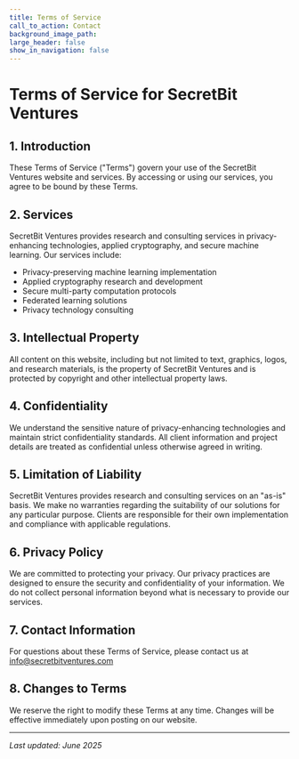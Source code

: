 ```yaml
---
title: Terms of Service
call_to_action: Contact
background_image_path:
large_header: false
show_in_navigation: false
---
```


# Terms of Service for SecretBit Ventures

## 1. Introduction

These Terms of Service ("Terms") govern your use of the SecretBit Ventures website and services. By accessing or using our services, you agree to be bound by these Terms.

## 2. Services

SecretBit Ventures provides research and consulting services in privacy-enhancing technologies, applied cryptography, and secure machine learning. Our services include:

- Privacy-preserving machine learning implementation
- Applied cryptography research and development
- Secure multi-party computation protocols
- Federated learning solutions
- Privacy technology consulting

## 3. Intellectual Property

All content on this website, including but not limited to text, graphics, logos, and research materials, is the property of SecretBit Ventures and is protected by copyright and other intellectual property laws.

## 4. Confidentiality

We understand the sensitive nature of privacy-enhancing technologies and maintain strict confidentiality standards. All client information and project details are treated as confidential unless otherwise agreed in writing.

## 5. Limitation of Liability

SecretBit Ventures provides research and consulting services on an "as-is" basis. We make no warranties regarding the suitability of our solutions for any particular purpose. Clients are responsible for their own implementation and compliance with applicable regulations.

## 6. Privacy Policy

We are committed to protecting your privacy. Our privacy practices are designed to ensure the security and confidentiality of your information. We do not collect personal information beyond what is necessary to provide our services.

## 7. Contact Information

For questions about these Terms of Service, please contact us at info@secretbitventures.com

## 8. Changes to Terms

We reserve the right to modify these Terms at any time. Changes will be effective immediately upon posting on our website.

---

*Last updated: June 2025*